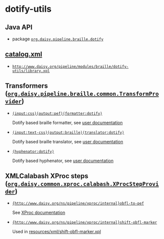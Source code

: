 # dotify-utils

## Java API

- package [`org.daisy.pipeline.braille.dotify`](java/org/daisy/pipeline/braille/dotify/)

## [catalog.xml](resources/META-INF/catalog.xml)

- [`http://www.daisy.org/pipeline/modules/braille/dotify-utils/library.xpl`](resources/xml/library.xpl)

## Transformers ([`org.daisy.pipeline.braille.common.TransformProvider`](http://daisy.github.io/pipeline/api/org/daisy/pipeline/braille/common/TransformProvider.html))

- [`(input:css)(output:pef)(formatter:dotify)`](java/org/daisy/pipeline/braille/dotify/impl/DotifyCSSStyledDocumentTransform.java)

  Dotify based braille formatter, see [user documentation](../../doc/)
  
- [`(input:text-css)(output:braille)(translator:dotify)`](java/org/daisy/pipeline/braille/dotify/impl/DotifyTranslatorImpl.java)

  Dotify based braille translator, see [user documentation](../../doc/)

- [`(hyphenator:dotify)`](java/org/daisy/pipeline/braille/dotify/impl/DotifyHyphenatorImpl.java)
  
  Dotify based hyphenator, see [user documentation](../../doc/)

## XMLCalabash XProc steps ([`org.daisy.common.xproc.calabash.XProcStepProvider`](http://daisy.github.io/pipeline/api/org/daisy/common/xproc/calabash/XProcStepProvider.html))

- [`{http://www.daisy.org/ns/pipeline/xproc/internal}obfl-to-pef`](java/org/daisy/pipeline/braille/dotify/calabash/impl/OBFLToPEFStep.java)

  See [XProc documentation](resources/xml/library.xpl)

- [`{http://www.daisy.org/ns/pipeline/xproc/internal}shift-obfl-marker`](java/org/daisy/pipeline/braille/dotify/calabash/impl/ShiftObflMarkerStep.java)

  Used in [resources/xml/shift-obfl-marker.xpl](resources/xml/shift-obfl-marker.xpl)


[Dotify]: https://github.com/mtmse/dotify.formatter.impl

<link rev="dp2:doc" href="./"/>
<link rev="dp2:doc" href="java/org/daisy/pipeline/braille/dotify/impl/DotifyCSSStyledDocumentTransform.java"/>
<link rev="dp2:doc" href="java/org/daisy/pipeline/braille/dotify/impl/DotifyTranslatorImpl.java"/>
<link rev="dp2:doc" href="java/org/daisy/pipeline/braille/dotify/impl/DotifyHyphenatorImpl.java"/>
<link rev="dp2:doc" href="java/org/daisy/pipeline/braille/dotify/calabash/impl/OBFLToPEFStep.java"/>
<link rev="dp2:doc" href="java/org/daisy/pipeline/braille/dotify/calabash/impl/FileToOBFLStep.java"/>
<link rel="rdf:type" href="http://www.daisy.org/ns/pipeline/apidoc"/>
